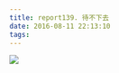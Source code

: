 ```yaml
---
title: report139. 待不下去
date: 2016-08-11 22:13:10
tags:
---
```

![](https://i.loli.net/2017/12/25/5a410b5fd36af.jpg)
